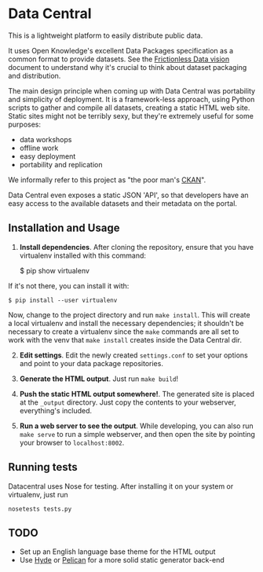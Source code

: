 Data Central
============

This is a lightweight platform to easily distribute public data.

It uses Open Knowledge's excellent Data Packages specification as a
common format to provide datasets. See the [Frictionless Data
vision](http://data.okfn.org/vision) document to understand why it's
crucial to think about dataset packaging and distribution.

The main design principle when coming up with Data Central was
portability and simplicity of deployment. It is a framework-less
approach, using Python scripts to gather and compile all datasets,
creating a static HTML web site. Static sites might not be terribly
sexy, but they're extremely useful for some purposes:

 * data workshops
 * offline work
 * easy deployment
 * portability and replication

We informally refer to this project as "the poor man's
[CKAN](http://ckan.org)".

Data Central even exposes a static JSON 'API', so that developers 
have an easy access to the available datasets and their metadata 
on the portal.

Installation and Usage
------------

1. **Install dependencies**. After cloning the repository, ensure that
   you have virtualenv installed with this command:
	
	$ pip show virtualenv

If it's not there, you can install it with:

	$ pip install --user virtualenv

   Now, change 
   to the project directory and run `make install`. This will 
   create a local virtualenv and install the necessary 
   dependencies; it shouldn't be necessary to create a virtualenv 
   since the `make` commands are all set to work with the venv 
   that `make install` creates inside the Data Central dir.

2. **Edit settings**. Edit the newly created `settings.conf`
   to set your options and point to your data package 
   repositories.

3. **Generate the HTML output**. Just run `make build`!

4. **Push the static HTML output somewhere!**. The generated
   site is placed at the `_output` directory. Just copy the contents
   to your webserver, everything's included.

5. **Run a web server to see the output**. While developing, you
   can also run `make serve` to run a simple webserver, and then
   open the site by pointing your browser to `localhost:8002`.

Running tests
-------------

Datacentral uses Nose for testing. After installing it on your system or virtualenv, just run

    nosetests tests.py
    

TODO
----

 * Set up an English language base theme for the HTML output
 * Use [Hyde](http://pypi.python.org/pypi/hyde/0.8.4) or
   [Pelican](http://getpelican.com) for a more solid static generator back-end
